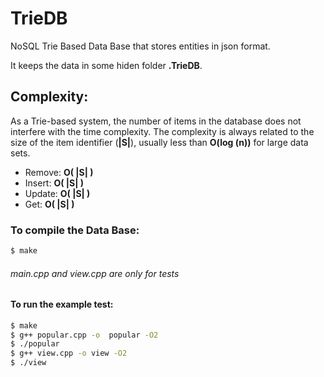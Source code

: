 # TrieDB
NoSQL Trie Based Data Base that stores entities in json format.

It keeps the data in some hiden folder **.TrieDB**.

## Complexity:
As a Trie-based system, the number of items in the database does not interfere with the time complexity. 
The complexity is always related to the size of the item identifier (**|S|**), usually less than **O(log (n))** for large data sets.
* Remove: **O( |S| )**
* Insert: **O( |S| )**
* Update: **O( |S| )**
* Get: **O( |S| )**

### To compile the Data Base:
```sh
$ make
```

###### *main.cpp and view.cpp are only for tests*
#### To run the example test:
```sh
$ make
$ g++ popular.cpp -o  popular -O2
$ ./popular
$ g++ view.cpp -o view -O2
$ ./view
```


